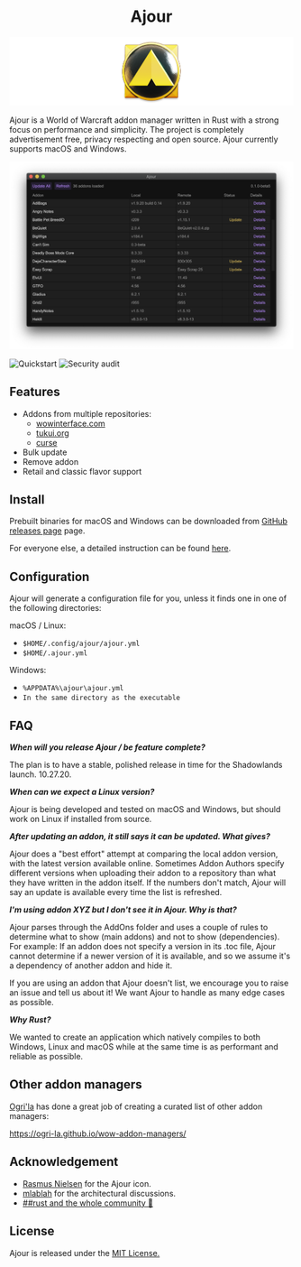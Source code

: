 <h1 align="center">Ajour</h1>

![](./resources/screenshots/ajour-banner.png)

Ajour is a World of Warcraft addon manager written in Rust with a strong focus on performance and simplicity. The project is completely advertisement free, privacy respecting and open source. Ajour currently supports macOS and Windows.

<p align="center">
  <img width="600"
       alt="Ajour"
       src="./resources/screenshots/ajour-0.1.0-1.png">
</p>

![Quickstart](https://github.com/casperstorm/ajour/workflows/Quickstart/badge.svg)
![Security audit](https://github.com/casperstorm/ajour/workflows/Security%20audit/badge.svg)

## Features

- Addons from multiple repositories:
  - [wowinterface.com](https://www.wowinterface.com/addons.php)
  - [tukui.org](https://www.tukui.org/)
  - [curse](https://www.curseforge.com/wow/addons)
- Bulk update
- Remove addon
- Retail and classic flavor support

## Install 

Prebuilt binaries for macOS and Windows can be downloaded from [GitHub releases page](https://github.com/casperstorm/ajour/releases) page.

For everyone else, a detailed instruction can be found [here](https://github.com/casperstorm/ajour/blob/master/INSTALL.md).

## Configuration

Ajour will generate a configuration file for you, unless it finds one in one of the following directories:

macOS / Linux:
- `$HOME/.config/ajour/ajour.yml`
- `$HOME/.ajour.yml`

Windows:

- `%APPDATA%\ajour\ajour.yml`
- `In the same directory as the executable`

## FAQ

**_When will you release Ajour / be feature complete?_**

The plan is to have a stable, polished release in time for the Shadowlands launch. 10.27.20.


**_When can we expect a Linux version?_**

Ajour is being developed and tested on macOS and Windows, but should work on Linux if installed from source.

**_After updating an addon, it still says it can be updated. What gives?_**

Ajour does a "best effort" attempt at comparing the local addon version, with the latest version available online. Sometimes Addon Authors specify different versions when uploading their addon to a repository than what they have written in the addon itself. If the numbers don't match, Ajour will say an update is available every time the list is refreshed.

**_I'm using addon XYZ but I don't see it in Ajour. Why is that?_**

Ajour parses through the AddOns folder and uses a couple of rules to determine what to show (main addons) and not to show (dependencies). For example: If an addon does not specify a version in its .toc file, Ajour cannot determine if a newer version of it is available, and so we assume it's a dependency of another addon and hide it. 

If you are using an addon that Ajour doesn't list, we encourage you to raise an issue and tell us about it! We want Ajour to handle as many edge cases as possible.

**_Why Rust?_**

We wanted to create an application which natively compiles to both Windows, Linux and macOS while at the same time is as performant and reliable as possible.

## Other addon managers

[Ogri'la](https://github.com/ogri-la) has done a great job of creating a curated list of other addon managers:

https://ogri-la.github.io/wow-addon-managers/

## Acknowledgement

- [Rasmus Nielsen](https://rasmusnielsen.dk/) for the Ajour icon.
- [mlablah](https://github.com/mlablah) for the architectural discussions.
- [##rust and the whole community 🦀](https://webchat.freenode.net/?channels=##rust)

## License

Ajour is released under the [MIT License.](https://github.com/casperstorm/ajour/blob/master/LICENSE)
